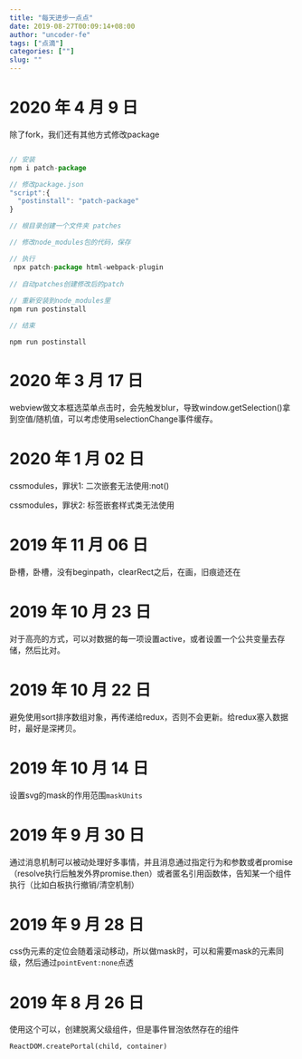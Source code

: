 ```yaml
---
title: "每天进步一点点"
date: 2019-08-27T00:09:14+08:00
author: "uncoder-fe"
tags: ["点滴"]
categories: [""]
slug: ""
---
```

# 2020 年 4 月 9 日

除了fork，我们还有其他方式修改package

```js

// 安装
npm i patch-package  

// 修改package.json
"script":{
  "postinstall": "patch-package"
}

// 根目录创建一个文件夹 patches

// 修改node_modules包的代码，保存

// 执行
 npx patch-package html-webpack-plugin
 
// 自动patches创建修改后的patch
 
// 重新安装到node_modules里
npm run postinstall

// 结束
```

```
npm run postinstall
```
# 2020 年 3 月 17 日

webview做文本框选菜单点击时，会先触发blur，导致window.getSelection()拿到空值/随机值，可以考虑使用selectionChange事件缓存。

# 2020 年 1 月 02 日

cssmodules，罪状1: 二次嵌套无法使用:not()

cssmodules，罪状2: 标签嵌套样式类无法使用


# 2019 年 11 月 06 日

卧槽，卧槽，没有beginpath，clearRect之后，在画，旧痕迹还在

# 2019 年 10 月 23 日

对于高亮的方式，可以对数据的每一项设置active，或者设置一个公共变量去存储，然后比对。

# 2019 年 10 月 22 日

避免使用sort排序数组对象，再传递给redux，否则不会更新。给redux塞入数据时，最好是深拷贝。

# 2019 年 10 月 14 日

设置svg的mask的作用范围`maskUnits`

# 2019 年 9 月 30 日

通过消息机制可以被动处理好多事情，并且消息通过指定行为和参数或者promise（resolve执行后触发外界promise.then）或者匿名引用函数体，告知某一个组件执行（比如白板执行撤销/清空机制）

# 2019 年 9 月 28 日

css伪元素的定位会随着滚动移动，所以做mask时，可以和需要mask的元素同级，然后通过`pointEvent:none`点透

# 2019 年 8 月 26 日

使用这个可以，创建脱离父级组件，但是事件冒泡依然存在的组件

```
ReactDOM.createPortal(child, container)
```
